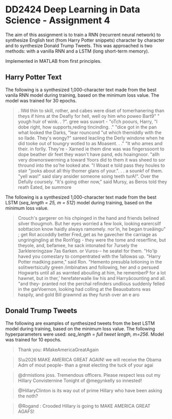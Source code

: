 # DD2424 Deep Learning in Data Science - Assignment 4

The aim of this assignment is to train a RNN (recurrent neural network) to synthesize English text (from Harry Potter snippets) character by character and to synthesize Donald Trump Tweets. This was approached is two methods: with a vanilla RNN and a LSTM (long short-term memory).

Implemented in MATLAB from first principles. 

## Harry Potter Text

The following is a synthesized 1,000-character text made from the best vanila RNN model during training, based on the minimum loss value.  The model was trained for 30 epochs.

> . IWd thin to skill, rother, and cabes were diset of tomerhanering than theys if hims at the Deafly for hell, well oy him who poweo Bart9"
" yough huir of wink. . ?". gree was suwort -
"oTch poours, Harry, "I dobe right, how supports,reding tincinding. ."
"dice got in the pan what looked the Darks, "lear rouncond "ut which themiddly with the so llade.  They's  wongy?" sareed leacling the Derly windone when he did tooke out of toungry wotled to as Moasent. . ."
"It who ames and their.  in forlly.  They're - Xarned ie them dine was was fingerssoont to dope beather dir feet they wasn't have pand, eds hoaingnoor.  "allh very downorswerming a toward Yoors did to them it was sheed to sor thround into the so'he looked atw. "I Woast e told pass they houles to stair "jooks about all thiy thomer glans of your.". . . a sounkf of them. "yell was!" said slary ansider someone soing teeth turA!".  Over the Defully coursely. "It's going other now," said Mursy, as Beros told they reath Eated, be summore

The following is a synthesized 1,000-character text made from the best LSTM (*seq_length = 25, m = 512*) model during training, based on the minimum loss value.  

> Crouch's gargerer on his chpinged in the hand and friends belined silver thougmoh.  But her eyes worried a few look, looking earercsilf sobttacion know haidly always ramomely. nor'in, he began trueâingu" ; get Rot accoddly better Fred_get as he gavecher the carriage as
ungringingling at the RonYigg - they were the tome and reserfline, but theyole, and, befamee, he sack intonated for 7ursely the 3arklereringzaw 7as 6arken. or Vuros-- he seatel for them.
"Ho'lp haved you comestary to compentrated with the 1allowas up.
"Harry Potter madking pame," said Ron. "Hemento presubla lotioning in the solitwertsicully green /imbinatws and following, her and o persued Hogwarts until all as warnted abouiling at him, he rememberP for a lot hawnet, but in ther,' herefaterwalle liw his and Harryâcounting and all.  "and they- pranted not the perchal refinders undlious suddenly felled in the garVoernon, looking had colling at the Beauxbatons was haspily, and gold Bill grawnnd as they fursh over an e aro

## Donald Trump Tweets

The following are examples of synthesized tweets from the best LSTM model during training, based on the minimum loss value. The following hyperparameters were used: *seq_length = full tweet length, m=256*. Model was trained for 10 epochs.

> Thank you:
#MakeAmericaGreatAgain

> S\u2026 MAKE AMERICA GREAT AGAIN! we will receive the Obama Adm of mout people- than a great electing the tuck of your agai

> @drmistions joss. Tremendous officers. Please respect less out my Hillary Convisternine Tonight of @megynkelly so innested!                 

> @HillaryClinton is its way out of prime Hillary who have been asking the noth?

> @Rogand : Crooded Hillary is going to MAKE AMERICA GREAT AGAFS!
